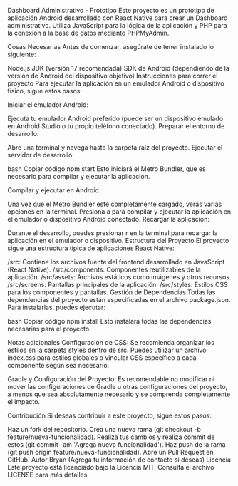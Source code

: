 Dashboard Administrativo - Prototipo
Este proyecto es un prototipo de aplicación Android desarrollado con React Native para crear un Dashboard administrativo. Utiliza JavaScript para la lógica de la aplicación y PHP para la conexión a la base de datos mediante PHPMyAdmin.

Cosas Necesarias
Antes de comenzar, asegúrate de tener instalado lo siguiente:

Node.js
JDK (versión 17 recomendada)
SDK de Android (dependiendo de la versión de Android del dispositivo objetivo)
Instrucciones para correr el proyecto
Para ejecutar la aplicación en un emulador Android o dispositivo físico, sigue estos pasos:

Iniciar el emulador Android:

Ejecuta tu emulador Android preferido (puede ser un dispositivo emulado en Android Studio o tu propio teléfono conectado).
Preparar el entorno de desarrollo:

Abre una terminal y navega hasta la carpeta raíz del proyecto.
Ejecutar el servidor de desarrollo:

bash
Copiar código
npm start
Esto iniciará el Metro Bundler, que es necesario para compilar y ejecutar la aplicación.

Compilar y ejecutar en Android:

Una vez que el Metro Bundler esté completamente cargado, verás varias opciones en la terminal.
Presiona a para compilar y ejecutar la aplicación en el emulador o dispositivo Android conectado.
Recargar la aplicación:

Durante el desarrollo, puedes presionar r en la terminal para recargar la aplicación en el emulador o dispositivo.
Estructura del Proyecto
El proyecto sigue una estructura típica de aplicaciones React Native:

/src: Contiene los archivos fuente del frontend desarrollado en JavaScript (React Native).
/src/components: Componentes reutilizables de la aplicación.
/src/assets: Archivos estáticos como imágenes y otros recursos.
/src/screens: Pantallas principales de la aplicación.
/src/styles: Estilos CSS para los componentes y pantallas.
Gestión de Dependencias
Todas las dependencias del proyecto están especificadas en el archivo package.json. Para instalarlas, puedes ejecutar:

bash
Copiar código
npm install
Esto instalará todas las dependencias necesarias para el proyecto.

Notas adicionales
Configuración de CSS: Se recomienda organizar los estilos en la carpeta styles dentro de src. Puedes utilizar un archivo index.css para estilos globales o vincular CSS específico a cada componente según sea necesario.

Gradle y Configuración del Proyecto: Es recomendable no modificar ni mover las configuraciones de Gradle u otras configuraciones del proyecto, a menos que sea absolutamente necesario y se comprenda completamente el impacto.

Contribución
Si deseas contribuir a este proyecto, sigue estos pasos:

Haz un fork del repositorio.
Crea una nueva rama (git checkout -b feature/nueva-funcionalidad).
Realiza tus cambios y realiza commit de estos (git commit -am 'Agrega nueva funcionalidad').
Haz push de la rama (git push origin feature/nueva-funcionalidad).
Abre un Pull Request en GitHub.
Autor
Bryan (Agrega tu información de contacto si deseas)
Licencia
Este proyecto está licenciado bajo la Licencia MIT. Consulta el archivo LICENSE para más detalles.
